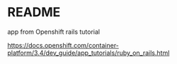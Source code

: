 # README

app from Openshift rails tutorial

https://docs.openshift.com/container-platform/3.4/dev_guide/app_tutorials/ruby_on_rails.html
